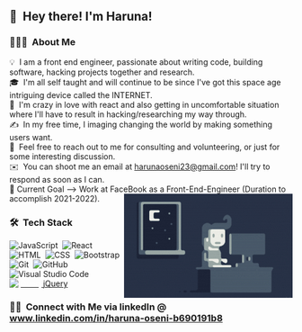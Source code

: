 

## 👋 &nbsp;Hey there! I'm Haruna!

### 👨🏻‍💻 &nbsp;About Me

💡 &nbsp;I am a front end engineer, passionate about writing code, building software, hacking projects together and research.\
🎓 &nbsp;I'm all self taught and will continue to be since I've got this space age intriguing device called the INTERNET.\
🌱 &nbsp;I'm crazy in love with react and also getting in uncomfortable situation where I'll have to result in hacking/researching my way through.\
✍️ &nbsp;In my free time, I imaging changing the world by making something users want.\
💬 &nbsp;Feel free to reach out to me for consulting and volunteering, or just for some interesting discussion.\
✉️ &nbsp;You can shoot me an email at harunaoseni23@gmail.com! I'll try to respond as soon as I can.\
📄 Current Goal --> Work at FaceBook as a Front-End-Engineer (Duration to accomplish 2021-2022).
<img alt="Night Coding" src="https://raw.githubusercontent.com/AVS1508/AVS1508/master/assets/Night-Coding.gif" align="right"/>

### 🛠 &nbsp;Tech Stack


![JavaScript](https://img.shields.io/badge/-JavaScript-333333?style=flat&logo=javascript)&nbsp;
![React](https://img.shields.io/badge/-React-333333?style=flat&logo=react)&nbsp;
![HTML](https://img.shields.io/badge/-HTML-333333?style=flat&logo=HTML5)&nbsp;
![CSS](https://img.shields.io/badge/-CSS-333333?style=flat&logo=CSS3&logoColor=1572B6)&nbsp;
![Bootstrap](https://img.shields.io/badge/-Bootstrap-333333?style=flat&logo=bootstrap&logoColor=563D7C)\
![Git](https://img.shields.io/badge/-Git-333333?style=flat&logo=git)&nbsp;
![GitHub](https://img.shields.io/badge/-GitHub-333333?style=flat&logo=github)&nbsp;
![Visual Studio Code](https://img.shields.io/badge/-Visual%20Studio%20Code-333333?style=flat&logo=visual-studio-code&logoColor=007ACC)&nbsp;
<a href="https://jquery.com/" title="jQuery"><img src="https://github.com/tomchen/stack-icons/blob/master/logos/jquery-icon.svg" alt="jQuery" width="21px" height="21px" style="color:white;">jQuery</a>

### 🤝🏻 &nbsp;Connect with Me via linkedIn @ www.linkedin.com/in/haruna-oseni-b690191b8
